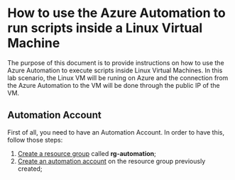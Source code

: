# How to use the Azure Automation to run scripts inside a Linux Virtual Machine

The purpose of this document is to provide instructions on how to use the Azure Automation to execute scripts inside Linux Virtual Machines. In this lab scenario, the Linux VM will be runing on Azure and the connection from the Azure Automation to the VM will be done through the public IP of the VM.


## Automation Account

First of all, you need to have an Automation Account. In order to have this, follow those steps:

1. [Create a resource group](https://docs.microsoft.com/en-us/azure/azure-resource-manager/management/manage-resource-groups-portal#create-resource-groups) called **rg-automation**;
2. [Create an automation account](https://docs.microsoft.com/en-us/azure/automation/automation-quickstart-create-account) on the resource group previously created;

